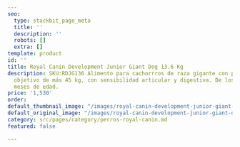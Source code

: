 ```yaml
---
seo:
  type: stackbit_page_meta
  title: ''
  description: ''
  robots: []
  extra: []
template: product
id: ''
title: Royal Canin Development Junior Giant Dog 13.6 Kg
description: SKU:RDJG136 Alimento para cachorrros de raza gigante con peso adulto
  objetivo de más 45 kg, con sensibilidad articular y digestiva. De los 8 a los 18/24
  meses de edad.
price: '1,530'
order: 
default_thumbnail_image: "/images/royal-canin-development-junior-giant-dog.jpg"
default_original_image: "/images/royal-canin-development-junior-giant-dog.jpg"
category: src/pages/category/perros-royal-canin.md
featured: false

---
```


